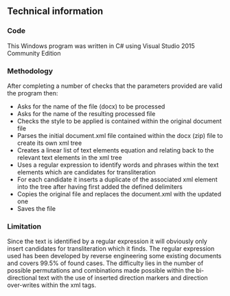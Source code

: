 ## Technical information

### Code
This Windows program was written in C# using Visual Studio 2015 Community Edition

### Methodology
After completing a number of checks that the parameters provided are valid the program then:

* Asks for the name of the file (docx) to be processed
* Asks for the name of the resulting processed file
* Checks the style to be applied is contained within the original document file
* Parses the initial document.xml file contained within the docx (zip) file to create its own xml tree
* Creates a linear list of text elements equation and relating back to the relevant text elements in the xml tree
* Uses a regular expression to identify words and phrases within the text elements which are candidates for transliteration
* For each candidate it inserts a duplicate of the associated xml element into the tree after having first added the defined delimiters
* Copies the original file and replaces the document.xml with the updated one
* Saves the file

### Limitation
Since the text is identified by a regular expression it will obviously only insert candidates for transliteration which it finds. The regular expression used has been developed by reverse engineering some existing documents and covers 99.5% of found cases. The difficulty lies in the number of possible permutations and combinations made possible within the bi-directional text with the use of inserted direction markers and direction over-writes within the xml tags.  
